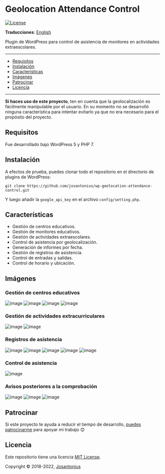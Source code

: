 # Geolocation Attendance Control

[![License](https://poser.pugx.org/josantonius/wp-geolocation-attendance-control/license)](LICENSE)

**Traducciones**: [English](/README.md)

Plugin de WordPress para control de asistencia de monitores en actividades extraescolares.

---

- [Requisitos](#requisitos)
- [Instalación](#instalación)
- [Características](#características)
- [Imágenes](#imágenes)
- [Patrocinar](#patrocinar)
- [Licencia](#licencia)

---

**Si haces uso de este proyecto**, ten en cuenta que la geolocalización es fácilmente manipulable
por el usuario. En su momento no se desarrolló ninguna característica para intentar evitarlo ya que
no era necesario para el propósito del proyecto.

## Requisitos

Fue desarrollado bajo WordPress 5 y PHP 7.

## Instalación

A efectos de prueba, puedes clonar todo el repositorio en el directorio de plugins de WordPress:

```console
git clone https://github.com/josantonius/wp-geolocation-attendance-control.git
```

Y luego añadir la `google_api_key` en el archivo `config/setting.php`.

## Características

- Gestión de centros educativos.
- Gestión de monitores educativos.
- Gestión de actividades extraescolares.
- Control de asistencia por geolocalización.
- Generación de informes por fecha.
- Gestión de registros de asistencia.
- Control de entradas y salidas.
- Control de horario y ubicación.

## Imágenes

### Gestión de centros educativos

![image](resources/back-education-centers.png)
![image](resources/back-edit-education-center-1.png)
![image](resources/back-edit-education-center-2.png)
![image](resources/back-education-center-details.png)

### Gestión de actividades extracurriculares

![image](resources/back-activity-list.png)
![image](resources/back-edit-activity.png)

### Registros de asistencia

![image](resources/back-attendance-list.png)
![image](resources/back-remove-attendance.png)
![image](resources/back-attendance-calendar.png)
![image](resources/back-attendance-selection.png)
![image](resources/back-attendance-csv.png)

### Control de asistencia

![image](resources/front-checking.png)

### Avisos posteriores a la comprobación

![image](resources/front-fail-hour.png)
![image](resources/front-success-checking.png)
![image](resources/front-fail-location.png)

## Patrocinar

Si este proyecto te ayuda a reducir el tiempo de desarrollo,
[puedes patrocinarme](https://github.com/josantonius/lang/es-ES/README.md#patrocinar)
para apoyar mi trabajo :blush:

## Licencia

Este repositorio tiene una licencia [MIT License](LICENSE).

Copyright © 2018-2022, [Josantonius](https://github.com/josantonius/lang/es-ES/README.md#contacto)
